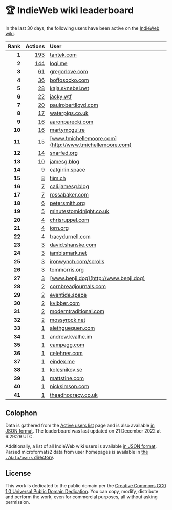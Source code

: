# 🏆 IndieWeb wiki leaderboard

In the last 30 days, the following users have been active on the [IndieWeb wiki](https://indieweb.org).

| Rank | Actions | User |
|-----:|--------:|:-----|
| **1** | [193](https://indieweb.org/Special:Contributions/Tantek.com) | [tantek.com](http://tantek.com) |
| **2** | [144](https://indieweb.org/Special:Contributions/Loqi.me) | [loqi.me](http://loqi.me) |
| **3** | [61](https://indieweb.org/Special:Contributions/Gregorlove.com) | [gregorlove.com](http://gregorlove.com) |
| **4** | [36](https://indieweb.org/Special:Contributions/Boffosocko.com) | [boffosocko.com](http://boffosocko.com) |
| **5** | [28](https://indieweb.org/Special:Contributions/Kaja.sknebel.net) | [kaja.sknebel.net](http://kaja.sknebel.net) |
| **6** | [22](https://indieweb.org/Special:Contributions/Jacky.wtf) | [jacky.wtf](http://jacky.wtf) |
| **7** | [20](https://indieweb.org/Special:Contributions/Paulrobertlloyd.com) | [paulrobertlloyd.com](http://paulrobertlloyd.com) |
| **8** | [17](https://indieweb.org/Special:Contributions/Waterpigs.co.uk) | [waterpigs.co.uk](http://waterpigs.co.uk) |
| **9** | [16](https://indieweb.org/Special:Contributions/Aaronparecki.com) | [aaronparecki.com](http://aaronparecki.com) |
| **10** | [16](https://indieweb.org/Special:Contributions/Martymcgui.re) | [martymcgui.re](http://martymcgui.re) |
| **11** | [15](https://indieweb.org/Special:Contributions/Www.tmichellemoore.com) | [www.tmichellemoore.com](http://www.tmichellemoore.com) |
| **12** | [14](https://indieweb.org/Special:Contributions/Snarfed.org) | [snarfed.org](http://snarfed.org) |
| **13** | [10](https://indieweb.org/Special:Contributions/Jamesg.blog) | [jamesg.blog](http://jamesg.blog) |
| **14** | [9](https://indieweb.org/Special:Contributions/Catgirlin.space) | [catgirlin.space](http://catgirlin.space) |
| **15** | [8](https://indieweb.org/Special:Contributions/Tiim.ch) | [tiim.ch](http://tiim.ch) |
| **16** | [7](https://indieweb.org/Special:Contributions/Cali.jamesg.blog) | [cali.jamesg.blog](http://cali.jamesg.blog) |
| **17** | [7](https://indieweb.org/Special:Contributions/Rossabaker.com) | [rossabaker.com](http://rossabaker.com) |
| **18** | [6](https://indieweb.org/Special:Contributions/Petersmith.org) | [petersmith.org](http://petersmith.org) |
| **19** | [5](https://indieweb.org/Special:Contributions/Minutestomidnight.co.uk) | [minutestomidnight.co.uk](http://minutestomidnight.co.uk) |
| **20** | [4](https://indieweb.org/Special:Contributions/Chrisruppel.com) | [chrisruppel.com](http://chrisruppel.com) |
| **21** | [4](https://indieweb.org/Special:Contributions/Iorn.org) | [iorn.org](http://iorn.org) |
| **22** | [4](https://indieweb.org/Special:Contributions/Tracydurnell.com) | [tracydurnell.com](http://tracydurnell.com) |
| **23** | [3](https://indieweb.org/Special:Contributions/David.shanske.com) | [david.shanske.com](http://david.shanske.com) |
| **24** | [3](https://indieweb.org/Special:Contributions/Iambismark.net) | [iambismark.net](http://iambismark.net) |
| **25** | [3](https://indieweb.org/Special:Contributions/Ironwynch.com_scrolls) | [ironwynch.com/scrolls](http://ironwynch.com/scrolls) |
| **26** | [3](https://indieweb.org/Special:Contributions/Tommorris.org) | [tommorris.org](http://tommorris.org) |
| **27** | [3](https://indieweb.org/Special:Contributions/Www.benji.dog) | [www.benji.dog](http://www.benji.dog) |
| **28** | [2](https://indieweb.org/Special:Contributions/Cornbreadjournals.com) | [cornbreadjournals.com](http://cornbreadjournals.com) |
| **29** | [2](https://indieweb.org/Special:Contributions/Eventide.space) | [eventide.space](http://eventide.space) |
| **30** | [2](https://indieweb.org/Special:Contributions/Kvibber.com) | [kvibber.com](http://kvibber.com) |
| **31** | [2](https://indieweb.org/Special:Contributions/Moderntraditional.com) | [moderntraditional.com](http://moderntraditional.com) |
| **32** | [2](https://indieweb.org/Special:Contributions/Mossyrock.net) | [mossyrock.net](http://mossyrock.net) |
| **33** | [1](https://indieweb.org/Special:Contributions/Alethgueguen.com) | [alethgueguen.com](http://alethgueguen.com) |
| **34** | [1](https://indieweb.org/Special:Contributions/Andrew.kvalhe.im) | [andrew.kvalhe.im](http://andrew.kvalhe.im) |
| **35** | [1](https://indieweb.org/Special:Contributions/Campegg.com) | [campegg.com](http://campegg.com) |
| **36** | [1](https://indieweb.org/Special:Contributions/Celehner.com) | [celehner.com](http://celehner.com) |
| **37** | [1](https://indieweb.org/Special:Contributions/Eindex.me) | [eindex.me](http://eindex.me) |
| **38** | [1](https://indieweb.org/Special:Contributions/Kolesnikov.se) | [kolesnikov.se](http://kolesnikov.se) |
| **39** | [1](https://indieweb.org/Special:Contributions/Mattstine.com) | [mattstine.com](http://mattstine.com) |
| **40** | [1](https://indieweb.org/Special:Contributions/Nicksimson.com) | [nicksimson.com](http://nicksimson.com) |
| **41** | [1](https://indieweb.org/Special:Contributions/Theadhocracy.co.uk) | [theadhocracy.co.uk](http://theadhocracy.co.uk) |


## Colophon

Data is gathered from the [Active users list](https://indieweb.org/Special:ActiveUsers) page and is also available [in JSON format](https://github.com/jgarber623/indieweb-wiki-leaderboard/blob/main/data/leaderboard.json). The leaderboard was last updated on 21 December 2022 at 6:29:29 UTC.

Additionally, a list of all IndieWeb wiki users is available [in JSON format](https://github.com/jgarber623/indieweb-wiki-leaderboard/blob/main/data/users.json). Parsed microformats2 data from user homepages is available in [the `./data/users` directory](https://github.com/jgarber623/indieweb-wiki-leaderboard/blob/main/data/users).

## License

This work is dedicated to the public domain per the [Creative Commons CC0 1.0 Universal Public Domain Dedication](https://creativecommons.org/publicdomain/zero/1.0/). You can copy, modify, distribute and perform the work, even for commercial purposes, all without asking permission.
